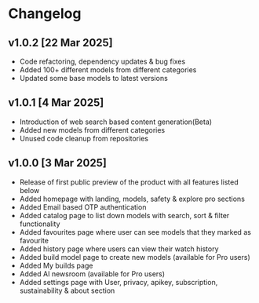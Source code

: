 # Changelog

## v1.0.2 [22 Mar 2025]

- Code refactoring, dependency updates & bug fixes
- Added 100+ different models from different categories
- Updated some base models to latest versions

## v1.0.1 [4 Mar 2025]

- Introduction of web search based content generation(Beta)
- Added new models from different categories
- Unused code cleanup from repositories

## v1.0.0 [3 Mar 2025]

- Release of first public preview of the product with all features listed below
- Added homepage with landing, models, safety & explore pro sections
- Added Email based OTP authentication
- Added catalog page to list down models with search, sort & filter functionality
- Added favourites page where user can see models that they marked as favourite
- Added history page where users can view their watch history
- Added build model page to create new models (available for Pro users)
- Added My builds page
- Added AI newsroom (available for Pro users)
- Added settings page with User, privacy, apikey, subscription, sustainability & about section
